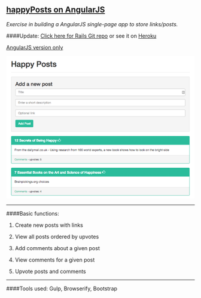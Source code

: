 ## [happyPosts on AngularJS](http://buzzlightyear182.github.io/happyPosts/)
*Exercise in building a AngularJS single-page app to store links/posts.*
 
####Update: [Click here for Rails Git repo](https://github.com/buzzlightyear182/happyPosts-rails) or see it on [Heroku](http://happy-posts.herokuapp.com/)

[AngularJS version only](http://buzzlightyear182.github.io/happyPosts/)

[![screenshot](https://github.com/buzzlightyear182/happyPosts/blob/master/screenshot.png)](http://buzzlightyear182.github.io/happyPosts/)

-------------------
####Basic functions:

1. Create new posts with links

2. View all posts ordered by upvotes

3. Add comments about a given post

4. View comments for a given post

5. Upvote posts and comments

-----------------------
####Tools used:
Gulp, Browserify, Bootstrap
